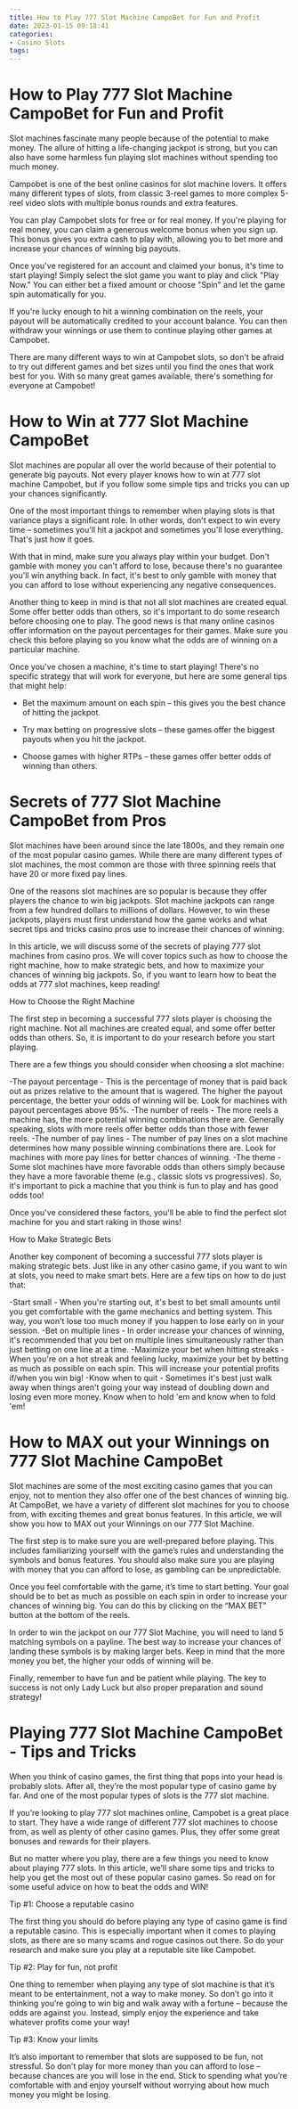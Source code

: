```yaml
---
title: How to Play 777 Slot Machine CampoBet for Fun and Profit 
date: 2023-01-15 09:18:41
categories:
- Casino Slots
tags:
---
```



#  How to Play 777 Slot Machine CampoBet for Fun and Profit 

Slot machines fascinate many people because of the potential to make money. The allure of hitting a life-changing jackpot is strong, but you can also have some harmless fun playing slot machines without spending too much money.

Campobet is one of the best online casinos for slot machine lovers. It offers many different types of slots, from classic 3-reel games to more complex 5-reel video slots with multiple bonus rounds and extra features.

You can play Campobet slots for free or for real money. If you're playing for real money, you can claim a generous welcome bonus when you sign up. This bonus gives you extra cash to play with, allowing you to bet more and increase your chances of winning big payouts.

Once you've registered for an account and claimed your bonus, it's time to start playing! Simply select the slot game you want to play and click "Play Now." You can either bet a fixed amount or choose "Spin" and let the game spin automatically for you.

If you're lucky enough to hit a winning combination on the reels, your payout will be automatically credited to your account balance. You can then withdraw your winnings or use them to continue playing other games at Campobet.

There are many different ways to win at Campobet slots, so don't be afraid to try out different games and bet sizes until you find the ones that work best for you. With so many great games available, there's something for everyone at Campobet!

#  How to Win at 777 Slot Machine CampoBet 

Slot machines are popular all over the world because of their potential to generate big payouts. Not every player knows how to win at 777 slot machine Campobet, but if you follow some simple tips and tricks you can up your chances significantly.

One of the most important things to remember when playing slots is that variance plays a significant role. In other words, don't expect to win every time – sometimes you'll hit a jackpot and sometimes you'll lose everything. That's just how it goes.

With that in mind, make sure you always play within your budget. Don't gamble with money you can't afford to lose, because there's no guarantee you'll win anything back. In fact, it's best to only gamble with money that you can afford to lose without experiencing any negative consequences.

Another thing to keep in mind is that not all slot machines are created equal. Some offer better odds than others, so it's important to do some research before choosing one to play. The good news is that many online casinos offer information on the payout percentages for their games. Make sure you check this before playing so you know what the odds are of winning on a particular machine.

Once you've chosen a machine, it's time to start playing! There's no specific strategy that will work for everyone, but here are some general tips that might help:

- Bet the maximum amount on each spin – this gives you the best chance of hitting the jackpot.

- Try max betting on progressive slots – these games offer the biggest payouts when you hit the jackpot.

- Choose games with higher RTPs – these games offer better odds of winning than others.

#  Secrets of 777 Slot Machine CampoBet from Pros 

Slot machines have been around since the late 1800s, and they remain one of the most popular casino games. While there are many different types of slot machines, the most common are those with three spinning reels that have 20 or more fixed pay lines.

One of the reasons slot machines are so popular is because they offer players the chance to win big jackpots. Slot machine jackpots can range from a few hundred dollars to millions of dollars. However, to win these jackpots, players must first understand how the game works and what secret tips and tricks casino pros use to increase their chances of winning.

In this article, we will discuss some of the secrets of playing 777 slot machines from casino pros. We will cover topics such as how to choose the right machine, how to make strategic bets, and how to maximize your chances of winning big jackpots. So, if you want to learn how to beat the odds at 777 slot machines, keep reading!

How to Choose the Right Machine

The first step in becoming a successful 777 slots player is choosing the right machine. Not all machines are created equal, and some offer better odds than others. So, it is important to do your research before you start playing.

There are a few things you should consider when choosing a slot machine:

-The payout percentage - This is the percentage of money that is paid back out as prizes relative to the amount that is wagered. The higher the payout percentage, the better your odds of winning will be. Look for machines with payout percentages above 95%. 
-The number of reels - The more reels a machine has, the more potential winning combinations there are. Generally speaking, slots with more reels offer better odds than those with fewer reels. 
-The number of pay lines - The number of pay lines on a slot machine determines how many possible winning combinations there are. Look for machines with more pay lines for better chances of winning. 
-The theme - Some slot machines have more favorable odds than others simply because they have a more favorable theme (e.g., classic slots vs progressives). So, it's important to pick a machine that you think is fun to play and has good odds too!

Once you've considered these factors, you'll be able to find the perfect slot machine for you and start raking in those wins!

How to Make Strategic Bets


Another key component of becoming a successful 777 slots player is making strategic bets. Just like in any other casino game, if you want to win at slots, you need to make smart bets. Here are a few tips on how to do just that: 

-Start small - When you're starting out, it's best to bet small amounts until you get comfortable with the game mechanics and betting system. This way, you won't lose too much money if you happen to lose early on in your session. 
-Bet on multiple lines - In order increase your chances of winning, it's recommended that you bet on multiple lines simultaneously rather than just betting on one line at a time. 
-Maximize your bet when hitting streaks - When you're on a hot streak and feeling lucky, maximize your bet by betting as much as possible on each spin. This will increase your potential profits if/when you win big! 
-Know when to quit - Sometimes it's best just walk away when things aren't going your way instead of doubling down and losing even more money. Know when to hold 'em and know when to fold 'em!

#  How to MAX out your Winnings on 777 Slot Machine CampoBet 

Slot machines are some of the most exciting casino games that you can enjoy, not to mention they also offer one of the best chances of winning big. At CampoBet, we have a variety of different slot machines for you to choose from, with exciting themes and great bonus features. In this article, we will show you how to MAX out your Winnings on our 777 Slot Machine.

The first step is to make sure you are well-prepared before playing. This includes familiarizing yourself with the game’s rules and understanding the symbols and bonus features. You should also make sure you are playing with money that you can afford to lose, as gambling can be unpredictable.

Once you feel comfortable with the game, it’s time to start betting. Your goal should be to bet as much as possible on each spin in order to increase your chances of winning big. You can do this by clicking on the “MAX BET” button at the bottom of the reels.

In order to win the jackpot on our 777 Slot Machine, you will need to land 5 matching symbols on a payline. The best way to increase your chances of landing these symbols is by making larger bets. Keep in mind that the more money you bet, the higher your odds of winning will be.

Finally, remember to have fun and be patient while playing. The key to success is not only Lady Luck but also proper preparation and sound strategy!

#  Playing 777 Slot Machine CampoBet - Tips and Tricks

When you think of casino games, the first thing that pops into your head is probably slots. After all, they’re the most popular type of casino game by far. And one of the most popular types of slots is the 777 slot machine.

If you’re looking to play 777 slot machines online, Campobet is a great place to start. They have a wide range of different 777 slot machines to choose from, as well as plenty of other casino games. Plus, they offer some great bonuses and rewards for their players.

But no matter where you play, there are a few things you need to know about playing 777 slots. In this article, we’ll share some tips and tricks to help you get the most out of these popular casino games. So read on for some useful advice on how to beat the odds and WIN!

Tip #1: Choose a reputable casino

The first thing you should do before playing any type of casino game is find a reputable casino. This is especially important when it comes to playing slots, as there are so many scams and rogue casinos out there. So do your research and make sure you play at a reputable site like Campobet.

Tip #2: Play for fun, not profit

One thing to remember when playing any type of slot machine is that it’s meant to be entertainment, not a way to make money. So don’t go into it thinking you’re going to win big and walk away with a fortune – because the odds are against you. Instead, simply enjoy the experience and take whatever profits come your way!

Tip #3: Know your limits

It’s also important to remember that slots are supposed to be fun, not stressful. So don’t play for more money than you can afford to lose – because chances are you will lose in the end. Stick to spending what you’re comfortable with and enjoy yourself without worrying about how much money you might be losing.
















